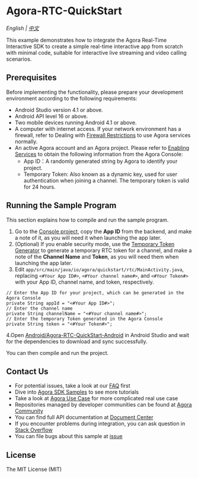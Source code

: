 # Agora-RTC-QuickStart

*English | [中文](README.zh.md)*

This example demonstrates how to integrate the Agora Real-Time Interactive SDK to create a simple real-time interactive app from scratch with minimal code, suitable for interactive live streaming and video calling scenarios.

## Prerequisites

Before implementing the functionality, please prepare your development environment according to the following requirements:

- Android Studio version 4.1 or above.
- Android API level 16 or above.
- Two mobile devices running Android 4.1 or above.
- A computer with internet access. If your network environment has a firewall, refer to Dealing with [Firewall Restrictions](https://doc.shengwang.cn/doc/rtc/android/basic-features/firewall) to use Agora services normally.
- An active Agora account and an Agora project. Please refer to [Enabling Services](https://doc.shengwang.cn/doc/rtc/android/get-started/enable-service) to obtain the following information from the Agora Console:
  - App ID：A randomly generated string by Agora to identify your project.
  - Temporary Token: Also known as a dynamic key, used for user authentication when joining a channel. The temporary token is valid for 24 hours.

## Running the Sample Program

This section explains how to compile and run the sample program.

1. Go to the [Console project](https://console.shengwang.cn/), copy the **App ID** from the backend, and make a note of it, as you will need it when launching the app later.
2. (Optional) If you enable security mode, use the [Temporary Token Generator](https://docportal.shengwang.cn/cn/Agora%20Platform/get_appid_token?platform=All%20Platforms#%E8%8E%B7%E5%8F%96%E4%B8%B4%E6%97%B6-token) to generate a temporary RTC token for a channel, and make a note of the **Channel Name** and **Token**, as you will need them when launching the app later.
3. Edit `app/src/main/java/io/agora/quickstart/rtc/MainActivity.java`, replacing `<#Your App ID#>`, `<#Your channel name#>`, and `<#Your Token#>` with your App ID, channel name, and token, respectively.

```
// Enter the App ID for your project, which can be generated in the Agora Console
private String appId = "<#Your App ID#>";
// Enter the channel name
private String channelName = "<#Your channel name#>";
// Enter the temporary Token generated in the Agora Console
private String token = "<#Your Token#>";
```
4.Open [Android/Agora-RTC-QuickStart-Android](.) in Android Studio and wait for the dependencies to download and sync successfully.

You can then compile and run the project.

## Contact Us

- For potential issues, take a look at our [FAQ](https://docs.agora.io/en/faq) first
- Dive into [Agora SDK Samples](https://github.com/AgoraIO) to see more tutorials
- Take a look at [Agora Use Case](https://github.com/AgoraIO-usecase) for more complicated real use case
- Repositories managed by developer communities can be found at [Agora Community](https://github.com/AgoraIO-Community)
- You can find full API documentation at [Document Center](https://docs.agora.io/en/)
- If you encounter problems during integration, you can ask question in [Stack Overflow](https://stackoverflow.com/questions/tagged/agora.io)
- You can file bugs about this sample at [issue](https://github.com/AgoraIO/API-Examples/issues)

## License

The MIT License (MIT)
